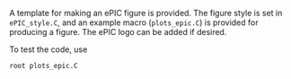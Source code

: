 A template for making an ePIC figure is provided. The figure style is set in ```ePIC_style.C```, and an example macro (```plots_epic.C```) is provided for producing a figure. The ePIC logo can be added if desired. 

To test the code, use
```
root plots_epic.C
```
